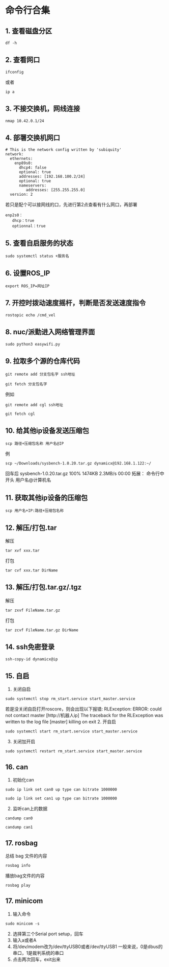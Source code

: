 # 命令行合集

## 1.  查看磁盘分区
```
df -h
```
## 2.  查看网口
```
ifconfig
```
或者
```
ip a
```
## 3.  不接交换机，网线连接
```
nmap 10.42.0.1/24
```
## 4.  部署交换机网口
```
# This is the network config written by 'subiquity'
network:
  ethernets:
    enp89s0:
      dhcp4: false
      optional: true
      addresses: [192.168.100.2/24]
      optional: true
      nameservers:
         addresses: [255.255.255.0]
  version: 2
```
若只是配个可以接网线的口，先进行第2点查看有什么网口，再部署
```
enp2s0：
   dhcp：true
   optionnal：true
```
## 5.  查看自启服务的状态
```
sudo systemctl status +服务名
```
## 6.  设置ROS_IP
```
export ROS_IP=网址IP
```
## 7.  开控时拨动速度摇杆，判断是否发送速度指令
```
rostopic echo /cmd_vel
```
## 8.  nuc/派勤进入网络管理界面
```
sudo python3 easywifi.py
```
## 9.  拉取多个源的仓库代码
```
git remote add 分支包名字 ssh地址
```
```
git fetch 分支包名字
```
例如
```
git remote add cgl ssh地址
```
```
git fetch cgl
```
## 10. 给其他ip设备发送压缩包
```
scp 路径+压缩包名称 用户名@IP
```
例
```
scp ~/Downloads/sysbench-1.0.20.tar.gz dynamicx@192.168.1.122:~/
```
回车后
sysbench-1.0.20.tar.gz                        100% 1474KB   2.3MB/s   00:00
拓展：
命令行中开头 用户名@计算机名
## 11. 获取其他ip设备的压缩包
```
scp 用户名+IP:路径+压缩包名称
```
## 12. 解压/打包.tar
解压
```
tar xvf xxx.tar
```
打包
```
tar cvf xxx.tar DirName
```
## 13. 解压/打包.tar.gz/.tgz
解压
```
tar zxvf FileName.tar.gz
```
打包
```
tar zcvf FileName.tar.gz DirName
```
## 14.  ssh免密登录
```
ssh-copy-id dynamicx@ip
```
## 15.  自启
1.  关闭自启
```
sudo systemctl stop rm_start.service start_master.service
```
若是没关闭自启打开roscore，则会出现以下报错:
 RLException: ERROR: could not contact master [http://机器人ip] The traceback for the RLException was written to the log file [master] killing on exit
2.  开自启
```
sudo systemctl start rm_start.service start_master.service
```
3.  关闭加开启
```
sudo systemctl restart rm_start.service start_master.service
```
## 16.  can
1. 初始化can
```
sudo ip link set can0 up type can bitrate 1000000
```
```
sudo ip link set can1 up type can bitrate 1000000
```

2.  监听can上的数据
```
candump can0
```
```
candump can1
```
## 17.  rosbag
总结 bag 文件的内容
```
rosbag info
```
播放bag文件的内容
```
rosbag play
```
## 17.  minicom
1.  输入命令
```
sudo minicom -s
```
2.  选择第三个Serial port setup，回车
3.  输入a或者A
4.  将/dev/modem改为/dev/ttyUSB0或者/dev/ttyUSB1
一般来说，0是dbus的串口，1是裁判系统的串口
5.  点击两次回车，exit出来
